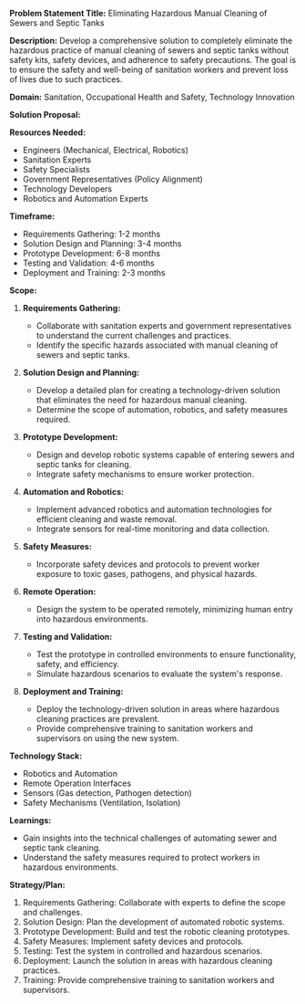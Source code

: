 **Problem Statement Title:** Eliminating Hazardous Manual Cleaning of Sewers and Septic Tanks

**Description:** Develop a comprehensive solution to completely eliminate the hazardous practice of manual cleaning of sewers and septic tanks without safety kits, safety devices, and adherence to safety precautions. The goal is to ensure the safety and well-being of sanitation workers and prevent loss of lives due to such practices.

**Domain:** Sanitation, Occupational Health and Safety, Technology Innovation

**Solution Proposal:**

**Resources Needed:**
- Engineers (Mechanical, Electrical, Robotics)
- Sanitation Experts
- Safety Specialists
- Government Representatives (Policy Alignment)
- Technology Developers
- Robotics and Automation Experts

**Timeframe:**
- Requirements Gathering: 1-2 months
- Solution Design and Planning: 3-4 months
- Prototype Development: 6-8 months
- Testing and Validation: 4-6 months
- Deployment and Training: 2-3 months

**Scope:**
1. **Requirements Gathering:**
   - Collaborate with sanitation experts and government representatives to understand the current challenges and practices.
   - Identify the specific hazards associated with manual cleaning of sewers and septic tanks.

2. **Solution Design and Planning:**
   - Develop a detailed plan for creating a technology-driven solution that eliminates the need for hazardous manual cleaning.
   - Determine the scope of automation, robotics, and safety measures required.

3. **Prototype Development:**
   - Design and develop robotic systems capable of entering sewers and septic tanks for cleaning.
   - Integrate safety mechanisms to ensure worker protection.

4. **Automation and Robotics:**
   - Implement advanced robotics and automation technologies for efficient cleaning and waste removal.
   - Integrate sensors for real-time monitoring and data collection.

5. **Safety Measures:**
   - Incorporate safety devices and protocols to prevent worker exposure to toxic gases, pathogens, and physical hazards.

6. **Remote Operation:**
   - Design the system to be operated remotely, minimizing human entry into hazardous environments.

7. **Testing and Validation:**
   - Test the prototype in controlled environments to ensure functionality, safety, and efficiency.
   - Simulate hazardous scenarios to evaluate the system's response.

8. **Deployment and Training:**
   - Deploy the technology-driven solution in areas where hazardous cleaning practices are prevalent.
   - Provide comprehensive training to sanitation workers and supervisors on using the new system.

**Technology Stack:**
- Robotics and Automation
- Remote Operation Interfaces
- Sensors (Gas detection, Pathogen detection)
- Safety Mechanisms (Ventilation, Isolation)

**Learnings:**
- Gain insights into the technical challenges of automating sewer and septic tank cleaning.
- Understand the safety measures required to protect workers in hazardous environments.

**Strategy/Plan:**
1. Requirements Gathering: Collaborate with experts to define the scope and challenges.
2. Solution Design: Plan the development of automated robotic systems.
3. Prototype Development: Build and test the robotic cleaning prototypes.
4. Safety Measures: Implement safety devices and protocols.
5. Testing: Test the system in controlled and hazardous scenarios.
6. Deployment: Launch the solution in areas with hazardous cleaning practices.
7. Training: Provide comprehensive training to sanitation workers and supervisors.